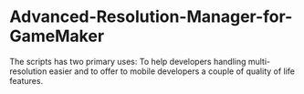 # Advanced-Resolution-Manager-for-GameMaker
The scripts has two primary uses:  To help developers handling multi-resolution easier and to offer to mobile developers a couple of quality of life features.
